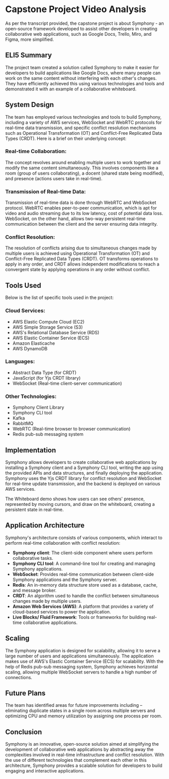 # Capstone Project Video Analysis

As per the transcript provided, the capstone project is about Symphony - an open-source framework developed to assist other developers in creating collaborative web applications, such as Google Docs, Trello, Miro, and Figma, more simplified. 

## ELI5 Summary

The project team created a solution called Symphony to make it easier for developers to build applications like Google Docs, where many people can work on the same content without interfering with each other's changes. They have efficiently achieved this using various technologies and tools and demonstrated it with an example of a collaborative whiteboard.

## System Design

The team has employed various technologies and tools to build Symphony, including a variety of AWS services, WebSocket and WebRTC protocols for real-time data transmission, and specific conflict resolution mechanisms such as Operational Transformation (OT) and Conflict-Free Replicated Data Types (CRDT). Here is a brief on their underlying concept:

### Real-time Collaboration:

The concept revolves around enabling multiple users to work together and modify the same content simultaneously. This involves components like a room (group of users collaborating), a docent (shared state being modified), and presence (actions users take in real-time).

### Transmission of Real-time Data:

Transmission of real-time data is done through WebRTC and WebSocket protocol. WebRTC enables peer-to-peer communication, which is apt for video and audio streaming due to its low latency, cost of potential data loss. WebSocket, on the other hand, allows two-way persistent real-time communication between the client and the server ensuring data integrity.

### Conflict Resolution:

The resolution of conflicts arising due to simultaneous changes made by multiple users is achieved using Operational Transformation (OT) and Conflict-Free Replicated Data Types (CRDT). OT transforms operations to apply in any order, and CRDT allows independent modifications to reach a convergent state by applying operations in any order without conflict.

## Tools Used

Below is the list of specific tools used in the project:

### Cloud Services:
- AWS Elastic Compute Cloud (EC2)
- AWS Simple Storage Service (S3)
- AWS's Relational Database Service (RDS) 
- AWS Elastic Container Service (ECS) 
- Amazon Elasticache
- AWS DynamoDB

### Languages:
- Abstract Data Type (for CRDT)
- JavaScript (for Yjs CRDT library)
- WebSocket (Real-time client-server communication)

### Other Technologies:
- Symphony Client Library
- Symphony CLI tool
- Kafka 
- RabbitMQ 
- WebRTC (Real-time browser to browser communication)
- Redis pub-sub messaging system

## Implementation

Symphony allows developers to create collaborative web applications by installing a Symphony client and a Symphony CLI tool, writing the app using the provided APIs and data structures, and finally deploying the application. Symphony uses the Yjs CRDT library for conflict resolution and WebSocket for real-time update transmission, and the backend is deployed on various AWS services. 

The Whiteboard demo shows how users can see others' presence, represented by moving cursors, and draw on the whiteboard, creating a persistent state in real-time.

## Application Architecture

Symphony's architecture consists of various components, which interact to perform real-time collaboration with conflict resolution:

- **Symphony client**: The client-side component where users perform collaborative tasks.
- **Symphony CLI tool**: A command-line tool for creating and managing Symphony applications.
- **WebSocket**: Provides real-time communication between client-side Symphony applications and the Symphony server.
- **Redis**: An in-memory data structure store used as a database, cache, and message broker.
- **CRDT**: An algorithm used to handle the conflict between simultaneous changes made by multiple users.
- **Amazon Web Services (AWS)**: A platform that provides a variety of cloud-based services to power the application.
- **Live Blocks/ Fluid Framework**: Tools or frameworks for building real-time collaborative applications.

## Scaling

The Symphony application is designed for scalability, allowing it to serve a large number of users and applications simultaneously. The application makes use of AWS's Elastic Container Service (ECS) for scalability. With the help of Redis pub-sub messaging system, Symphony achieves horizontal scaling, allowing multiple WebSocket servers to handle a high number of connections. 

## Future Plans

The team has identified areas for future improvements including – eliminating duplicate states in a single room across multiple servers and optimizing CPU and memory utilization by assigning one process per room. 

## Conclusion

Symphony is an innovative, open-source solution aimed at simplifying the development of collaborative web applications by abstracting away the complexities involved in real-time infrastructure and conflict resolution. With the use of different technologies that complement each other in this architecture, Symphony provides a scalable solution for developers to build engaging and interactive applications.

